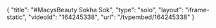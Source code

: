 {
    "title": "#MacysBeauty  Sokha Sok",
    "type": "solo",
    "layout": "iframe-static",
    "videoId": "164245338",
    "url": "\/tvpembed\/164245338"
}